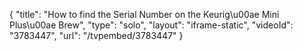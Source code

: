 {
    "title": "How to find the Serial Number on the Keurig\u00ae Mini Plus\u00ae Brew",
    "type": "solo",
    "layout": "iframe-static",
    "videoId": "3783447",
    "url": "\/tvpembed\/3783447"
}